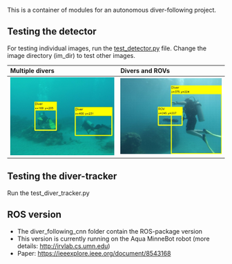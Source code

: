This is a container of modules for an autonomous diver-following project. 
  

## Testing the detector
For testing individual images, run the [test_detector.py](test_detector.py) file. Change the image directory (im_dir) to test other images.

| Multiple divers | Divers and ROVs | 
|:--------------------|:----------------|
| ![cmu-model](/test_data/res/7.jpg)     | ![mb-model-macbook](/test_data/res/1.jpg) |


## Testing the diver-tracker
Run the test_diver_tracker.py 


## ROS version
- The diver_following_cnn folder contain the ROS-package version 
- This version is currently running on the Aqua MinneBot robot (more details: http://irvlab.cs.umn.edu)
- Paper:  https://ieeexplore.ieee.org/document/8543168

